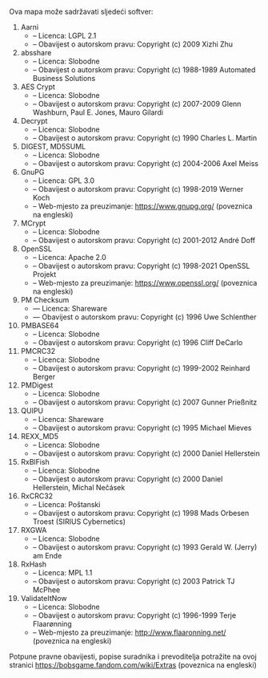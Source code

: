 ﻿Ova mapa može sadržavati sljedeći softver:

1. Aarni
   - – Licenca: LGPL 2.1
   - – Obavijest o autorskom pravu: Copyright (c) 2009 Xizhi Zhu
2. absshare
   - – Licenca: Slobodne
   - – Obavijest o autorskom pravu: Copyright (c) 1988-1989 Automated Business Solutions
3. AES Crypt
   - – Licenca: Slobodne
   - – Obavijest o autorskom pravu: Copyright (c) 2007-2009 Glenn Washburn, Paul E. Jones, Mauro Gilardi
4. Decrypt
   - – Licenca: Slobodne
   - – Obavijest o autorskom pravu: Copyright (c) 1990 Charles L. Martin
5. DIGEST, MD5SUML
   - – Licenca: Slobodne
   - – Obavijest o autorskom pravu: Copyright (c) 2004-2006 Axel Meiss
6. GnuPG
   - – Licenca: GPL 3.0
   - – Obavijest o autorskom pravu: Copyright (c) 1998-2019 Werner Koch
   - – Web-mjesto za preuzimanje: https://www.gnupg.org/ (poveznica na engleski)
7. MCrypt
   - – Licenca: Slobodne
   - – Obavijest o autorskom pravu: Copyright (c) 2001-2012 André Doff
8. OpenSSL
   - – Licenca: Apache 2.0
   - – Obavijest o autorskom pravu: Copyright (c) 1998-2021 OpenSSL Projekt
   - – Web-mjesto za preuzimanje: https://www.openssl.org/ (poveznica na engleski)
9. PM Checksum
   - — Licenca: Shareware
   - — Obavijest o autorskom pravu: Copyright (c) 1996 Uwe Schlenther
10. PMBASE64
    - – Licenca: Slobodne
    - – Obavijest o autorskom pravu: Copyright (c) 1996 Cliff DeCarlo
11. PMCRC32
    - – Licenca: Slobodne
    - – Obavijest o autorskom pravu: Copyright (c) 1999-2002 Reinhard Berger
12. PMDigest
    - – Licenca: Slobodne
    - – Obavijest o autorskom pravu: Copyright (c) 2007 Gunner Prießnitz
13. QUIPU
    - – Licenca: Shareware
    - – Obavijest o autorskom pravu: Copyright (c) 1995 Michael Mieves
14. REXX_MD5
    - – Licenca: Slobodne
    - – Obavijest o autorskom pravu: Copyright (c) 2000 Daniel Hellerstein
15. RxBlFish
    - – Licenca: Slobodne
    - – Obavijest o autorskom pravu: Copyright (c) 2000 Daniel Hellerstein, Michal Nečásek
16. RxCRC32
    - – Licenca: Poštanski
    - – Obavijest o autorskom pravu: Copyright (c) 1998 Mads Orbesen Troest (SIRIUS Cybernetics)
17. RXGWA
    - – Licenca: Slobodne
    - – Obavijest o autorskom pravu: Copyright (c) 1993 Gerald W. (Jerry) am Ende
18. RxHash
    - – Licenca: MPL 1.1
    - – Obavijest o autorskom pravu: Copyright (c) 2003 Patrick TJ McPhee
19. ValidateItNow
    - – Licenca: Slobodne
    - – Obavijest o autorskom pravu: Copyright (c) 1996-1999 Terje Flaarønning
    - – Web-mjesto za preuzimanje: http://www.flaaronning.net/ (poveznica na engleski)

Potpune pravne obavijesti, popise suradnika i prevoditelja potražite na ovoj stranici https://bobsgame.fandom.com/wiki/Extras (poveznica na engleski)
